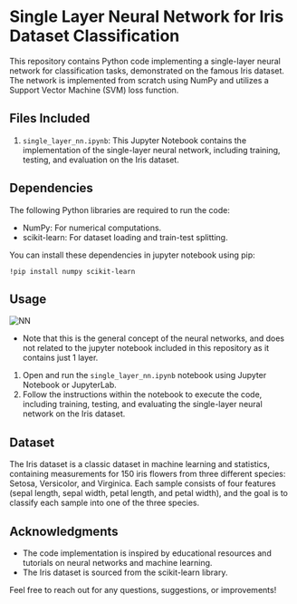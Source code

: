 # Single Layer Neural Network for Iris Dataset Classification

This repository contains Python code implementing a single-layer neural network for classification tasks, demonstrated on the famous Iris dataset. The network is implemented from scratch using NumPy and utilizes a Support Vector Machine (SVM) loss function.

## Files Included

1. `single_layer_nn.ipynb`: This Jupyter Notebook contains the implementation of the single-layer neural network, including training, testing, and evaluation on the Iris dataset.

## Dependencies

The following Python libraries are required to run the code:

- NumPy: For numerical computations.
- scikit-learn: For dataset loading and train-test splitting.

You can install these dependencies in jupyter notebook using pip:

```
!pip install numpy scikit-learn
```

## Usage
![NN](https://github.com/hisanusman/Neural-Network-through-Numpy/assets/101946933/e6561598-9db0-45ca-87b6-dc7b8c15e075)
- Note that this is the general concept of the neural networks, and does not related to the jupyter notebook included in this repository as it contains just 1 layer.
  
1. Open and run the `single_layer_nn.ipynb` notebook using Jupyter Notebook or JupyterLab.
2. Follow the instructions within the notebook to execute the code, including training, testing, and evaluating the single-layer neural network on the Iris dataset.

## Dataset

The Iris dataset is a classic dataset in machine learning and statistics, containing measurements for 150 iris flowers from three different species: Setosa, Versicolor, and Virginica. Each sample consists of four features (sepal length, sepal width, petal length, and petal width), and the goal is to classify each sample into one of the three species.

## Acknowledgments

- The code implementation is inspired by educational resources and tutorials on neural networks and machine learning.
- The Iris dataset is sourced from the scikit-learn library.

Feel free to reach out for any questions, suggestions, or improvements!
